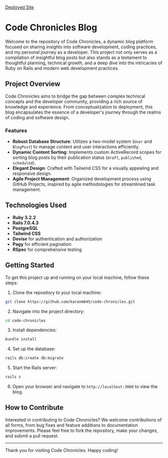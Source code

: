 <a href="https://karans-blog.onrender.com/" target="_blank">Deployed Site</a>
# Code Chronicles Blog

Welcome to the repository of Code Chronicles, a dynamic blog platform focused on sharing insights into software development, coding practices, and my personal journey as a developer. This project not only serves as a compilation of insightful blog posts but also stands as a testament to thoughtful planning, technical growth, and a deep dive into the intricacies of Ruby on Rails and modern web development practices.

## Project Overview

Code Chronicles aims to bridge the gap between complex technical concepts and the developer community, providing a rich source of knowledge and experience. From conceptualization to deployment, this blog encapsulates the essence of a developer's journey through the realms of coding and software design.

### Features

- **Robust Database Structure**: Utilizes a two-model system (`User` and `BlogPost`) to manage content and user interactions efficiently.
- **Dynamic Content Sorting**: Implements custom ActiveRecord scopes for sorting blog posts by their publication status (`draft`, `published`, `scheduled`).
- **Elegant Design**: Crafted with Tailwind CSS for a visually appealing and responsive design.
- **Agile Project Management**: Organized development process using GitHub Projects, inspired by agile methodologies for streamlined task management.

## Technologies Used

- **Ruby 3.2.2**
- **Rails 7.0.4.3**
- **PostgreSQL**
- **Tailwind CSS**
- **Devise** for authentication and authorization
- **Pagy** for efficient pagination
- **RSpec** for comprehensive testing

## Getting Started

To get this project up and running on your local machine, follow these steps:

1. Clone the repository to your local machine:
```bash
git clone https://github.com/karanm645/code-chronicles.git
```

2. Navigate into the project directory:
```bash
cd code-chronicles
```

3. Install dependencies:
```bash
bundle install
```

4. Set up the database:
```bash
rails db:create db:migrate
```

5. Start the Rails server:
```bash
rails s
```

6. Open your browser and navigate to `http://localhost:3000` to view the blog.

## How to Contribute

Interested in contributing to Code Chronicles? We welcome contributions of all forms, from bug fixes and feature additions to documentation improvements. Please feel free to fork the repository, make your changes, and submit a pull request.

---

Thank you for visiting Code Chronicles. Happy coding!
